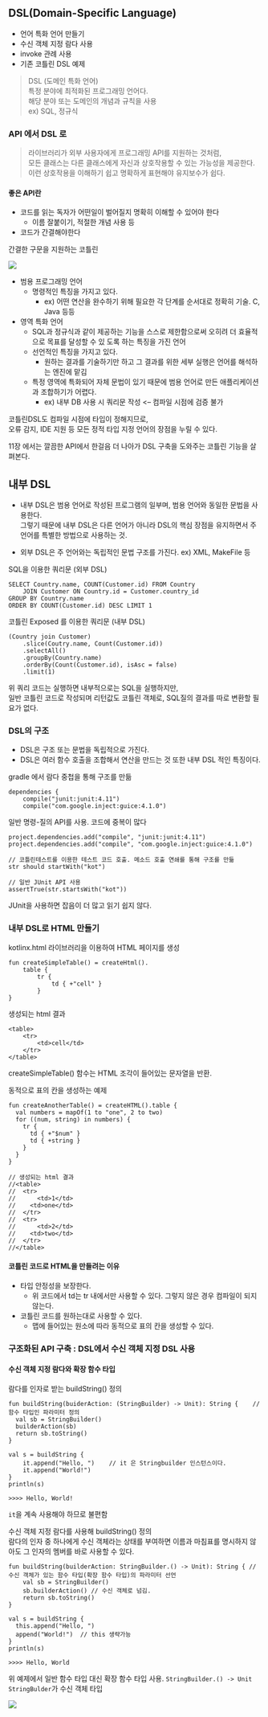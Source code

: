## DSL(Domain-Specific Language)

- 언어 특화 언어 만들기
- 수신 객체 지정 람다 사용
- invoke 관례 사용
- 기존 코틀린 DSL 예제

>DSL (도메인 특화 언어)  
특정 분야에 최적화된 프로그래밍 언어다.  
해당 분야 또는 도메인의 개념과 규칙을 사용  
ex) SQL, 정규식

### API 에서 DSL 로

>라이브러리가 외부 사용자에게 프로그래밍 API를 지원하는 것처럼,  
모든 클래스는 다른 클래스에게 자신과 상호작용할 수 있는 가능성을 제공한다.  
이런 상호작용을 이해하기 쉽고 명확하게 표현해야 유지보수가 쉽다.

#### 좋은 API란
- 코드를 읽는 독자가 어떤일이 벌어질지 명확히 이해할 수 있어야 한다
  - 이름 잘붙이기, 적절한 개념 사용 등
- 코드가 간결해야한다

간결한 구문을 지원하는 코틀린

![](https://user-images.githubusercontent.com/4969393/142151194-803336a8-9b72-4d62-ab52-d0c1207b4c85.png)

* 범용 프로그래밍 언어
    * 명령적인 특징을 가지고 있다.
        * ex) 어떤 연산을 완수하기 위해 필요한 각 단계를 순서대로 정확히 기술. C, Java 등등
* 영역 특화 언어
    * SQL과 정규식과 같이 제공하는 기능을 스스로 제한함으로써 오히려 더 효율적으로 목표를 달성할 수 있 도록 하는 특징을 가진 언어
    * 선언적인 특징을 가지고 있다.
        * 원하는 결과를 기술하기만 하고 그 결과를 위한 세부 실행은 언어를 해석하는 엔진에 맡김
    * 특정 영역에 특화되어 자체 문법이 있기 때문에 범용 언어로 만든 애플리케이션과 조합하기가 어렵다.
        * ex) 내부 DB 사용 시 쿼리문 작성 <– 컴파일 시점에 검증 불가

코틀린DSL도 컴파일 시점에 타입이 정해지므로,  
오류 감지, IDE 지원 등 모든 정적 타입 지정 언어의 장점을 누릴 수 있다.

11장 에서는 깔끔한 API에서 한걸음 더 나아가 DSL 구축을 도와주는 코틀린 기능을 살펴본다.

## 내부 DSL

- 내부 DSL은 범용 언어로 작성된 프로그램의 일부며, 범용 언어와 동일한 문법을 사용한다.  
그렇기 때문에 내부 DSL은 다른 언어가 아니라 DSL의 핵심 장점을 유지하면서 주 언어를 특별한 방법으로 사용하는 것.

- 외부 DSL은 주 언어와는 독립적인 문법 구조를 가진다. ex) XML, MakeFile 등

SQL을 이용한 쿼리문 (외부 DSL)
```
SELECT Country.name, COUNT(Customer.id) FROM Country
	JOIN Customer ON Country.id = Customer.country_id
GROUP BY Country.name
ORDER BY COUNT(Customer.id) DESC LIMIT 1
```

코틀린 Exposed 를 이용한 쿼리문 (내부 DSL)
```
(Country join Customer)
	.slice(Coutry.name, Count(Customer.id))
	.selectAll()
	.groupBy(Country.name)
	.orderBy(Count(Customer.id), isAsc = false)
	.limit(1)
```
위 쿼리 코드는 실행하면 내부적으로는 SQL을 실행하지만,  
일반 코틀린 코드로 작성되며 리턴값도 코틀린 객체로, SQL질의 결과를 따로 변환할 필요가 없다.


### DSL의 구조

- DSL은 구조 또는 문법을 독립적으로 가진다.
- DSL은 여러 함수 호출을 조합해서 연산을 만드는 것 또한 내부 DSL 적인 특징이다.

gradle 에서 람다 중첩을 통해 구조를 만듦
```
dependencies {
	compile("junit:junit:4.11")
	compile("com.google.inject:guice:4.1.0")
```

일반 명령-질의 API를 사용. 코드에 중복이 많다
```
project.dependencies.add("compile", "junit:junit:4.11")
project.dependencies.add("compile", "com.google.inject:guice:4.1.0")
```

```
// 코틀린테스트를 이용한 테스트 코드 호출. 메소드 호출 연쇄를 통해 구조를 만듦
str should startWith("kot")

// 일반 JUnit API 사용
assertTrue(str.startsWith("kot"))
```
JUnit을 사용하면 잡음이 더 많고 읽기 쉽지 않다.

### 내부 DSL로 HTML 만들기

kotlinx.html 라이브러리을 이용하여 HTML 페이지를 생성
```
fun createSimpleTable() = createHtml().
	table {
		tr {
			td { +"cell" }
		}
}
```

생성되는 html 결과
```
<table>
	<tr>
		<td>cell</td>
	</tr>
</table>
```
createSimpleTable() 함수는 HTML 조각이 들어있는 문자열을 반환.

동적으로 표의 칸을 생성하는 예제
```
fun createAnotherTable() = createHTML().table {
  val numbers = mapOf(1 to "one", 2 to two)
  for ((num, string) in numbers) {
    tr {
      td { +"$num" }
      td { +string }
    }
  }
}

// 생성되는 html 결과
//<table>
//	<tr>
//		<td>1</td>
//    <td>one</td>
//	</tr>
//	<tr>
//		<td>2</td>
//    <td>two</td>
//	</tr>
//</table>
```

#### 코틀린 코드로 HTML을 만들려는 이유
- 타입 안정성을 보장한다.
  - 위 코드에서 td는 tr 내에서만 사용할 수 있다. 그렇지 않은 경우 컴파일이 되지 않는다.
- 코틀린 코드를 원하는대로 사용할 수 있다.
  - 맵에 들어있는 원소에 따라 동적으로 표의 칸을 생성할 수 있다.

### 구조화된 API 구축 : DSL에서 수신 객체 지정 DSL 사용

#### 수신 객체 지정 람다와 확장 함수 타입

람다를 인자로 받는 buildString() 정의
```
fun buildString(buiderAction: (StringBuilder) -> Unit): String {	// 함수 타입인 파라미터 정의
  val sb = StringBuilder()
  builderAction(sb)
  return sb.toString()
}

val s = buildString { 	
	it.append("Hello, ")	// it 은 Stringbuilder 인스턴스이다.
	it.append("World!")
}
println(s)

>>>> Hello, World!
```
`it`을 계속 사용해야 하므로 불편함

수신 객체 지정 람다를 사용해 buildString() 정의  
람다의 인자 중 하나에게 수신 객체라는 상태를 부여하면 이름과 마침표를 명시하지 않아도 그 인자의 멤버를 바로 사용할 수 있다.
```
fun buildString(builderAction: StringBuilder.() -> Unit): String { // 수신 객체가 있는 함수 타입(확장 함수 타입)의 파라미터 선언
	val sb = StringBuilder()
	sb.builderAction() // 수신 객체로 넘김.
	return sb.toString()
}

val s = buildString {
  this.append("Hello, ")
  append("World!")	// this 생략가능
}
println(s)

>>>> Hello, World
```
위 예제에서 일반 함수 타입 대신 확장 함수 타입 사용. `StringBuilder.() -> Unit`  
`StringBulder`가 수신 객체 타입

![](https://user-images.githubusercontent.com/4969393/142159511-a04e5ae5-9a74-482f-abf6-2ed56123ccc8.png)






